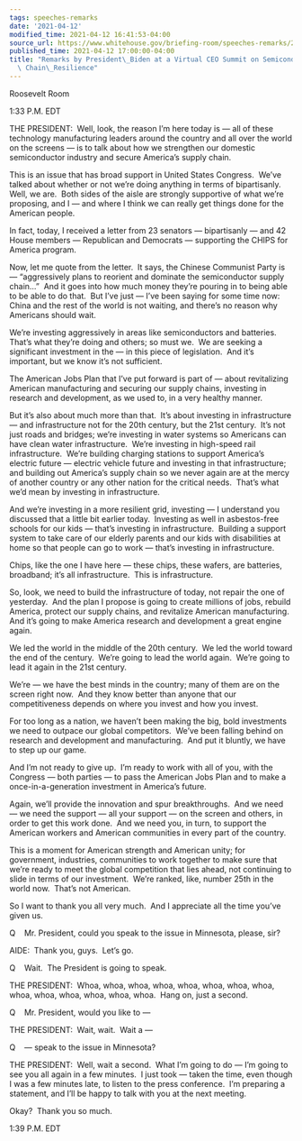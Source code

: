 ```yaml
---
tags: speeches-remarks
date: '2021-04-12'
modified_time: 2021-04-12 16:41:53-04:00
source_url: https://www.whitehouse.gov/briefing-room/speeches-remarks/2021/04/12/remarks-by-president-biden-at-a-virtual-ceo-summit-on-semiconductor-and-supply-chain-resilience/
published_time: 2021-04-12 17:00:00-04:00
title: "Remarks by President\_Biden at a Virtual CEO Summit on Semiconductor and Supply\
  \ Chain\_Resilience"
---
```

 
Roosevelt Room

1:33 P.M. EDT

THE PRESIDENT:  Well, look, the reason I’m here today is — all of these
technology manufacturing leaders around the country and all over the
world on the screens — is to talk about how we strengthen our domestic
semiconductor industry and secure America’s supply chain. 

This is an issue that has broad support in United States Congress. 
We’ve talked about whether or not we’re doing anything in terms of
bipartisanly.  Well, we are.  Both sides of the aisle are strongly
supportive of what we’re proposing, and I — and where I think we can
really get things done for the American people.

In fact, today, I received a letter from 23 senators — bipartisanly —
and 42 House members — Republican and Democrats — supporting the CHIPS
for America program. 

Now, let me quote from the letter.  It says, the Chinese Communist Party
is — “aggressively plans to reorient and dominate the semiconductor
supply chain…”  And it goes into how much money they’re pouring in to
being able to be able to do that.  But I’ve just — I’ve been saying for
some time now: China and the rest of the world is not waiting, and
there’s no reason why Americans should wait. 

We’re investing aggressively in areas like semiconductors and
batteries.  That’s what they’re doing and others; so must we.  We are
seeking a significant investment in the — in this piece of legislation. 
And it’s important, but we know it’s not sufficient. 

The American Jobs Plan that I’ve put forward is part of — about
revitalizing American manufacturing and securing our supply chains,
investing in research and development, as we used to, in a very healthy
manner. 

But it’s also about much more than that.  It’s about investing in
infrastructure — and infrastructure not for the 20th century, but the
21st century.  It’s not just roads and bridges; we’re investing in water
systems so Americans can have clean water infrastructure.  We’re
investing in high-speed rail infrastructure.  We’re building charging
stations to support America’s electric future — electric vehicle future
and investing in that infrastructure; and building out America’s supply
chain so we never again are at the mercy of another country or any other
nation for the critical needs.  That’s what we’d mean by investing in
infrastructure.

And we’re investing in a more resilient grid, investing — I understand
you discussed that a little bit earlier today.  Investing as well in
asbestos-free schools for our kids — that’s investing in
infrastructure.  Building a support system to take care of our elderly
parents and our kids with disabilities at home so that people can go to
work — that’s investing in infrastructure. 

Chips, like the one I have here — these chips, these wafers, are
batteries, broadband; it’s all infrastructure.  This is infrastructure. 

So, look, we need to build the infrastructure of today, not repair the
one of yesterday.  And the plan I propose is going to create millions of
jobs, rebuild America, protect our supply chains, and revitalize
American manufacturing.  And it’s going to make America research and
development a great engine again.

We led the world in the middle of the 20th century.  We led the world
toward the end of the century.  We’re going to lead the world again. 
We’re going to lead it again in the 21st century.

We’re — we have the best minds in the country; many of them are on the
screen right now.  And they know better than anyone that our
competitiveness depends on where you invest and how you invest. 

For too long as a nation, we haven’t been making the big, bold
investments we need to outpace our global competitors.  We’ve been
falling behind on research and development and manufacturing.  And put
it bluntly, we have to step up our game. 

And I’m not ready to give up.  I’m ready to work with all of you, with
the Congress — both parties — to pass the American Jobs Plan and to make
a once-in-a-generation investment in America’s future. 

Again, we’ll provide the innovation and spur breakthroughs.  And we need
— we need the support — all your support — on the screen and others, in
order to get this work done.  And we need you, in turn, to support the
American workers and American communities in every part of the country. 

This is a moment for American strength and American unity; for
government, industries, communities to work together to make sure that
we’re ready to meet the global competition that lies ahead, not
continuing to slide in terms of our investment.  We’re ranked, like,
number 25th in the world now.  That’s not American. 

So I want to thank you all very much.  And I appreciate all the time
you’ve given us.

Q    Mr. President, could you speak to the issue in Minnesota, please,
sir?

AIDE:  Thank you, guys.  Let’s go.

Q    Wait.  The President is going to speak.

THE PRESIDENT:  Whoa, whoa, whoa, whoa, whoa, whoa, whoa, whoa, whoa,
whoa, whoa, whoa, whoa, whoa.  Hang on, just a second.

Q    Mr. President, would you like to —

THE PRESIDENT:  Wait, wait.  Wait a —

Q    — speak to the issue in Minnesota?

THE PRESIDENT:  Well, wait a second.  What I’m going to do — I’m going
to see you all again in a few minutes.  I just took — taken the time,
even though I was a few minutes late, to listen to the press
conference.  I’m preparing a statement, and I’ll be happy to talk with
you at the next meeting. 

Okay?  Thank you so much. 

1:39 P.M. EDT
